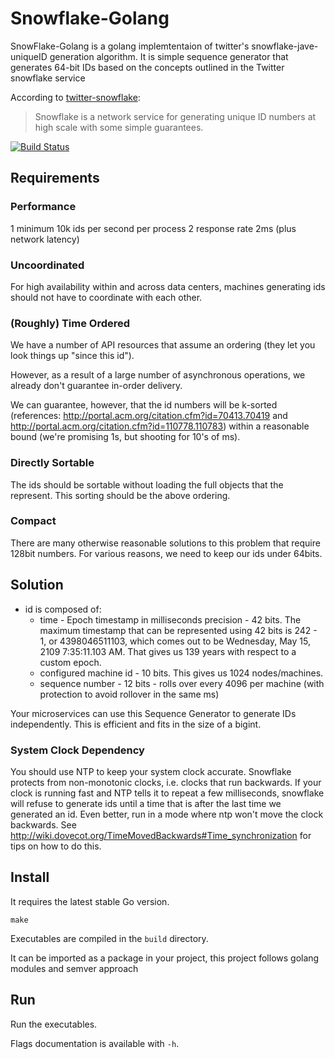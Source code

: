 # Snowflake-Golang

SnowFlake-Golang is a golang implemtentaion of twitter's snowflake-jave-uniqueID generation algorithm.
It is simple sequence generator that generates 64-bit IDs based on the concepts outlined in the Twitter snowflake service

According to [twitter-snowflake](https://github.com/twitter-archive/snowflake/tree/snowflake-2010):

>Snowflake is a network service for generating unique ID numbers at high scale with some simple guarantees.

[![Build Status](https://travis-ci.com/RO-29/snowflake-Golang.svg?branch=master)](https://travis-ci.com/RO-29/snowflake-Golang)

## Requirements

### Performance

 1 minimum 10k ids per second per process
 2 response rate 2ms (plus network latency)

### Uncoordinated

For high availability within and across data centers, machines generating ids should not have to coordinate with each other.

### (Roughly) Time Ordered

We have a number of API resources that assume an ordering (they let you look things up "since this id").

However, as a result of a large number of asynchronous operations, we already don't guarantee in-order delivery.

We can guarantee, however, that the id numbers will be k-sorted (references: http://portal.acm.org/citation.cfm?id=70413.70419 and http://portal.acm.org/citation.cfm?id=110778.110783) within a reasonable bound (we're promising 1s, but shooting for 10's of ms).

### Directly Sortable

The ids should be sortable without loading the full objects that the represent. This sorting should be the above ordering.

### Compact

There are many otherwise reasonable solutions to this problem that require 128bit numbers. For various reasons, we need to keep our ids under 64bits.

##  Solution

* id is composed of:
  * time - Epoch timestamp in milliseconds precision - 42 bits. The maximum timestamp that can be represented using 42 bits is 242 - 1, or 4398046511103, which comes out to be Wednesday, May 15, 2109 7:35:11.103 AM. That gives us 139 years with respect to a custom epoch.
  * configured machine id - 10 bits. This gives us 1024 nodes/machines.
  * sequence number - 12 bits - rolls over every 4096 per machine (with protection to avoid rollover in the same ms)

Your microservices can use this Sequence Generator to generate IDs independently. This is efficient and fits in the size of a bigint.

### System Clock Dependency

You should use NTP to keep your system clock accurate.  Snowflake protects from non-monotonic clocks, i.e. clocks that run backwards.  If your clock is running fast and NTP tells it to repeat a few milliseconds, snowflake will refuse to generate ids until a time that is after the last time we generated an id. Even better, run in a mode where ntp won't move the clock backwards. See http://wiki.dovecot.org/TimeMovedBackwards#Time_synchronization for tips on how to do this.

## Install

It requires the latest stable Go version.

`make`

Executables are compiled in the `build` directory.

It can be imported as a package in your project, this project follows golang modules and semver approach

## Run

Run the executables.

Flags documentation is available with `-h`.
